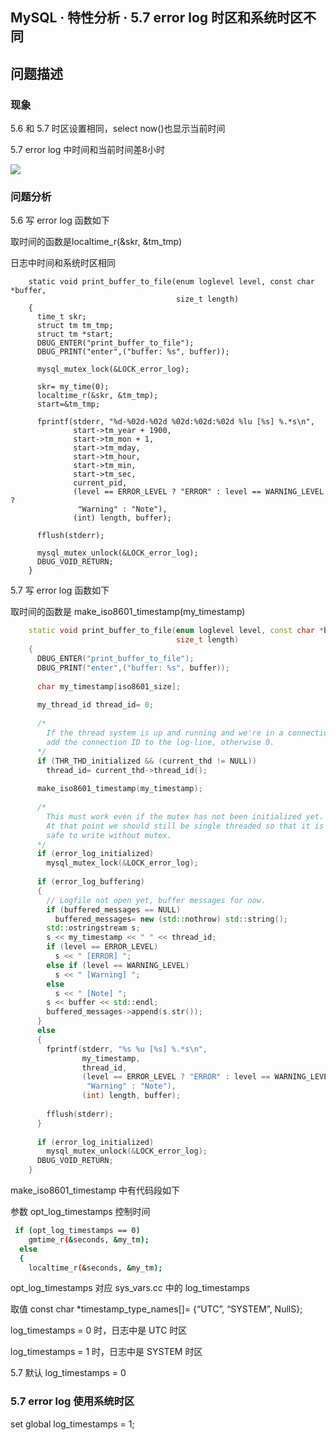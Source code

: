## MySQL · 特性分析 · 5.7 error log 时区和系统时区不同


    
## 问题描述

### 现象

5.6 和 5.7 时区设置相同，select now()也显示当前时间  


5.7 error log 中时间和当前时间差8小时  


![][0]  

### 问题分析


5.6 写 error log 函数如下  


取时间的函数是localtime_r(&skr, &tm_tmp)  


日志中时间和系统时区相同  

```LANG
    static void print_buffer_to_file(enum loglevel level, const char *buffer,                                                                                                                                       
                                     size_t length)
    {   
      time_t skr; 
      struct tm tm_tmp;
      struct tm *start;
      DBUG_ENTER("print_buffer_to_file");
      DBUG_PRINT("enter",("buffer: %s", buffer));
    
      mysql_mutex_lock(&LOCK_error_log);
    
      skr= my_time(0);
      localtime_r(&skr, &tm_tmp);
      start=&tm_tmp;
    
      fprintf(stderr, "%d-%02d-%02d %02d:%02d:%02d %lu [%s] %.*s\n",
              start->tm_year + 1900,
              start->tm_mon + 1,  
              start->tm_mday,
              start->tm_hour,
              start->tm_min,
              start->tm_sec,
              current_pid,
              (level == ERROR_LEVEL ? "ERROR" : level == WARNING_LEVEL ?
               "Warning" : "Note"),
              (int) length, buffer);
    
      fflush(stderr);
    
      mysql_mutex_unlock(&LOCK_error_log);
      DBUG_VOID_RETURN;
    }

```


5.7 写 error log 函数如下  


取时间的函数是 make_iso8601_timestamp(my_timestamp)  

```cpp
    static void print_buffer_to_file(enum loglevel level, const char *buffer,
                                     size_t length)
    {
      DBUG_ENTER("print_buffer_to_file");
      DBUG_PRINT("enter",("buffer: %s", buffer));
 
      char my_timestamp[iso8601_size];
 
      my_thread_id thread_id= 0;
 
      /*
        If the thread system is up and running and we're in a connection,
        add the connection ID to the log-line, otherwise 0.
      */
      if (THR_THD_initialized && (current_thd != NULL))
        thread_id= current_thd->thread_id();
 
      make_iso8601_timestamp(my_timestamp);
 
      /*
        This must work even if the mutex has not been initialized yet.
        At that point we should still be single threaded so that it is
        safe to write without mutex.
      */
      if (error_log_initialized)
        mysql_mutex_lock(&LOCK_error_log);
 
      if (error_log_buffering)
      {
        // Logfile not open yet, buffer messages for now.
        if (buffered_messages == NULL)
          buffered_messages= new (std::nothrow) std::string();
        std::ostringstream s;
        s << my_timestamp << " " << thread_id;
        if (level == ERROR_LEVEL)
          s << " [ERROR] ";
        else if (level == WARNING_LEVEL)
          s << " [Warning] ";
        else
          s << " [Note] ";
        s << buffer << std::endl;
        buffered_messages->append(s.str());
      }
      else
      {
        fprintf(stderr, "%s %u [%s] %.*s\n",
                my_timestamp,
                thread_id,
                (level == ERROR_LEVEL ? "ERROR" : level == WARNING_LEVEL ?
                 "Warning" : "Note"),
                (int) length, buffer);
 
        fflush(stderr);
      }
 
      if (error_log_initialized)
        mysql_mutex_unlock(&LOCK_error_log);
      DBUG_VOID_RETURN;
    }

```


make_iso8601_timestamp 中有代码段如下  


参数 opt_log_timestamps 控制时间  

```bash
 if (opt_log_timestamps == 0)
    gmtime_r(&seconds, &my_tm);
  else
  {   
    localtime_r(&seconds, &my_tm);

```


opt_log_timestamps 对应 sys_vars.cc 中的 log_timestamps  


取值 const char *timestamp_type_names[]= {“UTC”, “SYSTEM”, NullS};  


log_timestamps = 0 时，日志中是 UTC 时区  


log_timestamps = 1 时，日志中是 SYSTEM 时区  


5.7 默认 log_timestamps = 0  

### 5.7 error log 使用系统时区


set global log_timestamps = 1;  


[0]: http://ata2-img.cn-hangzhou.img-pub.aliyun-inc.com/5f7d0e42c2b02e59c111403f8369054c.png